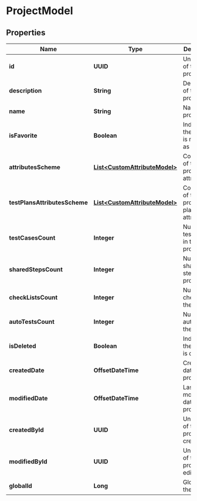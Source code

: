 

# ProjectModel


## Properties

| Name | Type | Description | Notes |
|------------ | ------------- | ------------- | -------------|
|**id** | **UUID** | Unique ID of the project |  [optional] |
|**description** | **String** | Description of the project |  [optional] |
|**name** | **String** | Name of the project |  [optional] |
|**isFavorite** | **Boolean** | Indicates if the project is marked as favorite |  [optional] |
|**attributesScheme** | [**List&lt;CustomAttributeModel&gt;**](CustomAttributeModel.md) | Collection of the project attributes |  [optional] |
|**testPlansAttributesScheme** | [**List&lt;CustomAttributeModel&gt;**](CustomAttributeModel.md) | Collection of the project test plans attributes |  [optional] |
|**testCasesCount** | **Integer** | Number of test cases in the project |  [optional] |
|**sharedStepsCount** | **Integer** | Number of shared steps in the project |  [optional] |
|**checkListsCount** | **Integer** | Number of checklists in the project |  [optional] |
|**autoTestsCount** | **Integer** | Number of autotests in the project |  [optional] |
|**isDeleted** | **Boolean** | Indicates if the project is deleted |  [optional] |
|**createdDate** | **OffsetDateTime** | Creation date of the project |  [optional] |
|**modifiedDate** | **OffsetDateTime** | Last modification date of the project |  [optional] |
|**createdById** | **UUID** | Unique ID of the project creator |  [optional] |
|**modifiedById** | **UUID** | Unique ID of the project last editor |  [optional] |
|**globalId** | **Long** | Global ID of the project |  [optional] |



